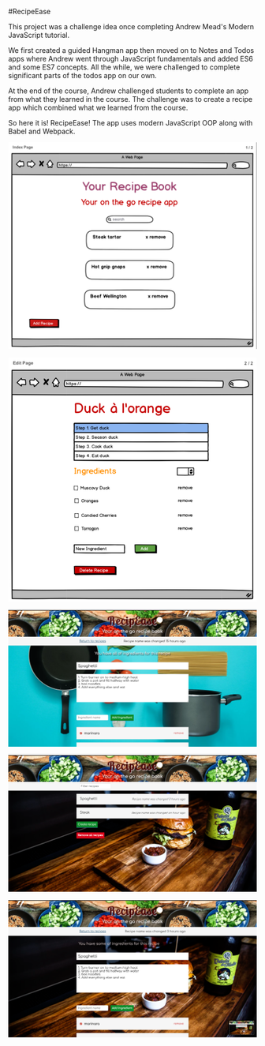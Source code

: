 #RecipeEase

This project was a challenge idea once completing Andrew Mead's Modern JavaScript tutorial.

We first created a guided Hangman app then moved on to Notes and Todos apps where Andrew went through JavaScript fundamentals and added ES6 and some ES7 concepts. All the while, we were challenged to complete significant parts of the todos app on our own.

At the end of the course, Andrew challenged students to complete an app from what they learned in the course. The challenge was to create a recipe app which combined what we learned from the course.

So here it is! RecipeEase! The app uses modern JavaScript OOP along with Babel and Webpack. 

![Settings Window](./public/images/concept-sketch-1.png)

![Settings Window](./public/images/concept-sketch-2.png)

![Settings Window](./public/images/recipe-page.png)

![Settings Window](./public/images/screencap-1.png)

![Settings Window](./public/images/screencap-2.png)
